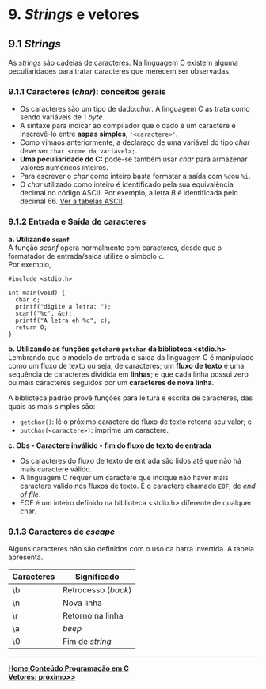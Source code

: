 # 9. *Strings* e vetores

## 9.1 *Strings*
As *strings* são cadeias de caracteres. Na linguagem C existem alguma peculiaridades para tratar caracteres que merecem ser observadas.

### 9.1.1 Caracteres (*char*): conceitos gerais
- Os caracteres são um tipo de dado:*char*. A linguagem C as trata como sendo variáveis de 1 *byte*.  
- A sintaxe para indicar ao compilador que o dado é um caractere é inscrevê-lo entre **aspas simples**, `'<caractere>'`.  
- Como vimaos anteriormente, a declaraço de uma variável do tipo *char* deve ser `char <nome da variável>;`.   
- **Uma peculiaridade do C:** pode-se também usar *char* para armazenar valores numéricos inteiros.  
- Para escrever o *char* como inteiro basta formatar a saída com `%d`ou `%i`.  
- O *char* utilizado como inteiro é identificado pela sua equivalência decimal no código ASCII.
  Por exemplo, a letra *B* é identificada pelo decimal 66. [Ver a tabelas ASCII](https://github.com/claytonjasilva/claytonjasilva.github.io/blob/main/sisdig_aulas/circuitosDecodificadores.md).


### 9.1.2 Entrada e Saída de caracteres  
**a. Utilizando `scanf`**  
  A função *scanf* opera normalmente com caracteres, desde que o formatador de entrada/saída utilize o símbolo `c`.  
  Por exemplo,  
```
#include <stdio.h>

int main(void) {
  char c;
  printf("digite a letra: ");
  scanf("%c", &c);
  printf("A letra eh %c", c);
  return 0;
}
```

**b. Utilizando as funções `getchar`e `putchar` da biblioteca <stdio.h>**  
  Lembrando que o modelo de entrada e saída da linguagem C é manipulado como um fluxo de texto ou seja, de caracteres; um **fluxo de texto** é uma sequência de caracteres dividida em **linhas**; e que cada linha possui zero ou mais caracteres seguidos por um **caracteres de nova linha**.  

  A biblioteca padrão provê funções para leitura e escrita de caracteres, das quais as mais simples são:  
  - `getchar()`: lê o próximo caractere do fluxo de texto retorna seu valor; e  
  - `putchar(<caractere>)`: imprime um caractere.

**c. Obs - Caractere inválido - fim do fluxo de texto de entrada** 
  - Os caracteres do fluxo de texto de entrada são lidos até que não há mais caractere válido.
  - A linguagem C requer um caractere que indique não haver mais caractere válido nos fluxos de texto. É o caractere chamado `EOF`, de *end of file*.
  - EOF é um inteiro definido na biblioteca <stdio.h> diferente de qualquer char.  

### 9.1.3 Caracteres de *escape*
Alguns caracteres não são definidos com o uso da barra invertida. A tabela apresenta.

| Caracteres | Significado |
| - | - |
| \b | Retrocesso (*back*) |
| \n | Nova linha |
| \r | Retorno na linha |
| \a | *beep* |
| \0 | Fim de *string* |

___
**[Home Conteúdo Programação em C](https://github.com/claytonjasilva/claytonjasilva.github.io/blob/main/progC_aulas.md)**   
**[Vetores: próximo>>](progC_stringsvetores1.md)**   



